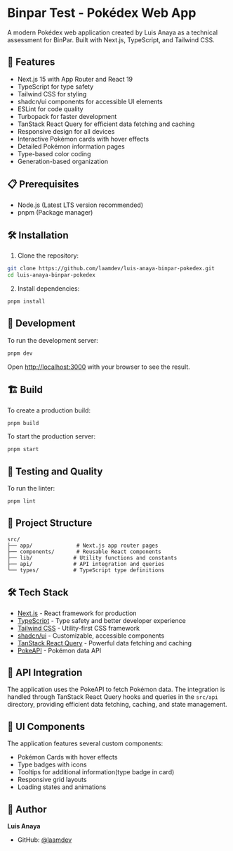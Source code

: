 # Binpar Test - Pokédex Web App

A modern Pokédex web application created by Luis Anaya as a technical assessment for BinPar. Built with Next.js, TypeScript, and Tailwind CSS.

## 🚀 Features

- Next.js 15 with App Router and React 19
- TypeScript for type safety
- Tailwind CSS for styling
- shadcn/ui components for accessible UI elements
- ESLint for code quality
- Turbopack for faster development
- TanStack React Query for efficient data fetching and caching
- Responsive design for all devices
- Interactive Pokémon cards with hover effects
- Detailed Pokémon information pages
- Type-based color coding
- Generation-based organization

## 📋 Prerequisites

- Node.js (Latest LTS version recommended)
- pnpm (Package manager)

## 🛠️ Installation

1. Clone the repository:

```bash
git clone https://github.com/laamdev/luis-anaya-binpar-pokedex.git
cd luis-anaya-binpar-pokedex
```

2. Install dependencies:

```bash
pnpm install
```

## 🚀 Development

To run the development server:

```bash
pnpm dev
```

Open [http://localhost:3000](http://localhost:3000) with your browser to see the result.

## 🏗️ Build

To create a production build:

```bash
pnpm build
```

To start the production server:

```bash
pnpm start
```

## 🧪 Testing and Quality

To run the linter:

```bash
pnpm lint
```

## 📁 Project Structure

```
src/
├── app/              # Next.js app router pages
├── components/       # Reusable React components
├── lib/             # Utility functions and constants
├── api/             # API integration and queries
└── types/           # TypeScript type definitions
```

## 🛠️ Tech Stack

- [Next.js](https://nextjs.org/) - React framework for production
- [TypeScript](https://www.typescriptlang.org/) - Type safety and better developer experience
- [Tailwind CSS](https://tailwindcss.com/) - Utility-first CSS framework
- [shadcn/ui](https://ui.shadcn.com/) - Customizable, accessible components
- [TanStack React Query](https://tanstack.com/query/latest) - Powerful data fetching and caching
- [PokeAPI](https://pokeapi.co/) - Pokémon data API

## 📝 API Integration

The application uses the PokeAPI to fetch Pokémon data. The integration is handled through TanStack React Query hooks and queries in the `src/api` directory, providing efficient data fetching, caching, and state management.

## 🎨 UI Components

The application features several custom components:

- Pokémon Cards with hover effects
- Type badges with icons
- Tooltips for additional information(type badge in card)
- Responsive grid layouts
- Loading states and animations

## 👤 Author

**Luis Anaya**

- GitHub: [@laamdev](https://github.com/laamdev)
